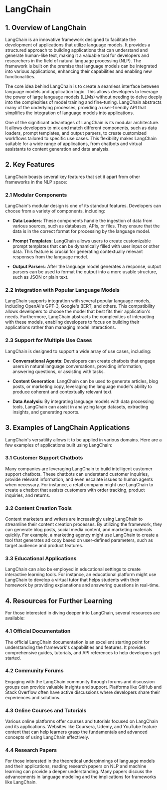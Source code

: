 # LangChain

## 1. Overview of LangChain

LangChain is an innovative framework designed to facilitate the development of applications that utilize language models. It provides a structured approach to building applications that can understand and generate human-like text, making it a valuable tool for developers and researchers in the field of natural language processing (NLP). The framework is built on the premise that language models can be integrated into various applications, enhancing their capabilities and enabling new functionalities.

The core idea behind LangChain is to create a seamless interface between language models and application logic. This allows developers to leverage the power of large language models (LLMs) without needing to delve deeply into the complexities of model training and fine-tuning. LangChain abstracts many of the underlying processes, providing a user-friendly API that simplifies the integration of language models into applications.

One of the significant advantages of LangChain is its modular architecture. It allows developers to mix and match different components, such as data loaders, prompt templates, and output parsers, to create customized workflows tailored to specific use cases. This flexibility makes LangChain suitable for a wide range of applications, from chatbots and virtual assistants to content generation and data analysis.

## 2. Key Features

LangChain boasts several key features that set it apart from other frameworks in the NLP space:

### 2.1 Modular Components

LangChain's modular design is one of its standout features. Developers can choose from a variety of components, including:

- **Data Loaders**: These components handle the ingestion of data from various sources, such as databases, APIs, or files. They ensure that the data is in the correct format for processing by the language model.
  
- **Prompt Templates**: LangChain allows users to create customizable prompt templates that can be dynamically filled with user input or other data. This feature is crucial for generating contextually relevant responses from the language model.

- **Output Parsers**: After the language model generates a response, output parsers can be used to format the output into a more usable structure, such as JSON or plain text.

### 2.2 Integration with Popular Language Models

LangChain supports integration with several popular language models, including OpenAI's GPT-3, Google's BERT, and others. This compatibility allows developers to choose the model that best fits their application's needs. Furthermore, LangChain abstracts the complexities of interacting with these models, enabling developers to focus on building their applications rather than managing model interactions.

### 2.3 Support for Multiple Use Cases

LangChain is designed to support a wide array of use cases, including:

- **Conversational Agents**: Developers can create chatbots that engage users in natural language conversations, providing information, answering questions, or assisting with tasks.

- **Content Generation**: LangChain can be used to generate articles, blog posts, or marketing copy, leveraging the language model's ability to produce coherent and contextually relevant text.

- **Data Analysis**: By integrating language models with data processing tools, LangChain can assist in analyzing large datasets, extracting insights, and generating reports.

## 3. Examples of LangChain Applications

LangChain's versatility allows it to be applied in various domains. Here are a few examples of applications built using LangChain:

### 3.1 Customer Support Chatbots

Many companies are leveraging LangChain to build intelligent customer support chatbots. These chatbots can understand customer inquiries, provide relevant information, and even escalate issues to human agents when necessary. For instance, a retail company might use LangChain to create a chatbot that assists customers with order tracking, product inquiries, and returns.

### 3.2 Content Creation Tools

Content marketers and writers are increasingly using LangChain to streamline their content creation processes. By utilizing the framework, they can generate blog posts, social media content, and marketing materials quickly. For example, a marketing agency might use LangChain to create a tool that generates ad copy based on user-defined parameters, such as target audience and product features.

### 3.3 Educational Applications

LangChain can also be employed in educational settings to create interactive learning tools. For instance, an educational platform might use LangChain to develop a virtual tutor that helps students with their homework by providing explanations and answering questions in real-time.

## 4. Resources for Further Learning

For those interested in diving deeper into LangChain, several resources are available:

### 4.1 Official Documentation

The official LangChain documentation is an excellent starting point for understanding the framework's capabilities and features. It provides comprehensive guides, tutorials, and API references to help developers get started.

### 4.2 Community Forums

Engaging with the LangChain community through forums and discussion groups can provide valuable insights and support. Platforms like GitHub and Stack Overflow often have active discussions where developers share their experiences and solutions.

### 4.3 Online Courses and Tutorials

Various online platforms offer courses and tutorials focused on LangChain and its applications. Websites like Coursera, Udemy, and YouTube feature content that can help learners grasp the fundamentals and advanced concepts of using LangChain effectively.

### 4.4 Research Papers

For those interested in the theoretical underpinnings of language models and their applications, reading research papers on NLP and machine learning can provide a deeper understanding. Many papers discuss the advancements in language modeling and the implications for frameworks like LangChain.